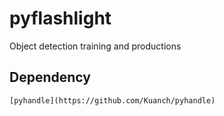 # pyflashlight
Object detection training and productions

## Dependency
```
[pyhandle](https://github.com/Kuanch/pyhandle)
```
